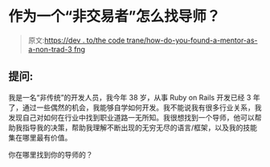 # 作为一个“非交易者”怎么找导师？

> 原文:[https://dev . to/the code trane/how-do-you-found-a-mentor-as-a-non-trad-3 fng](https://dev.to/thecodetrane/how-do-you-find-a-mentor-as-a-non-trad-3fng)

## 提问:

我是一名“非传统”的开发人员，我今年 38 岁，从事 Ruby on Rails 开发已经 3 年了，通过一些偶然的机会，我能够自学如何开发。我不能说我有很多行业关系，我发现自己对如何在行业中找到职业道路一无所知。我很想找到一个导师，他可以帮助我指导我的决策，帮助我理解不断出现的无穷无尽的语言/框架，以及我的技能集在哪里最有价值。

你在哪里找到你的导师的？
